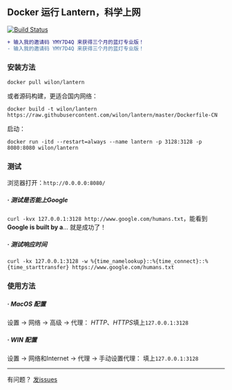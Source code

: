 ## Docker 运行 Lantern，科学上网
[![Build Status](https://travis-ci.org/wilon/lantern.svg?branch=master)](https://travis-ci.org/wilon/lantern)
```diff
+ 输入我的邀请码 YMY7D4Q 来获得三个月的蓝灯专业版！
- 输入我的邀请码 YMY7D4Q 来获得三个月的蓝灯专业版！
```

### 安装方法

```
docker pull wilon/lantern
```

或者源码构建，更适合国内网络：
```
docker build -t wilon/lantern https://raw.githubusercontent.com/wilon/lantern/master/Dockerfile-CN
```

启动：
```
docker run -itd --restart=always --name lantern -p 3128:3128 -p 8080:8080 wilon/lantern
```

### 测试

浏览器打开：`http://0.0.0.0:8080/`

##### · 测试是否能上Google

`curl -kvx 127.0.0.1:3128 http://www.google.com/humans.txt`，能看到 **Google is built by a**... 就是成功了！

##### · 测试响应时间

`curl -kx 127.0.0.1:3128 -w %{time_namelookup}::%{time_connect}::%{time_starttransfer} https://www.google.com/humans.txt`

### 使用方法

##### · MacOS 配置

设置 -> 网络 -> 高级 -> 代理： *HTTP*、*HTTPS*填上`127.0.0.1:3128`

##### · WIN 配置

设置 -> 网络和Internet -> 代理 -> 手动设置代理： 填上`127.0.0.1:3128`

------
有问题？ [发issues](https://github.com/wilon/lantern/issues)
